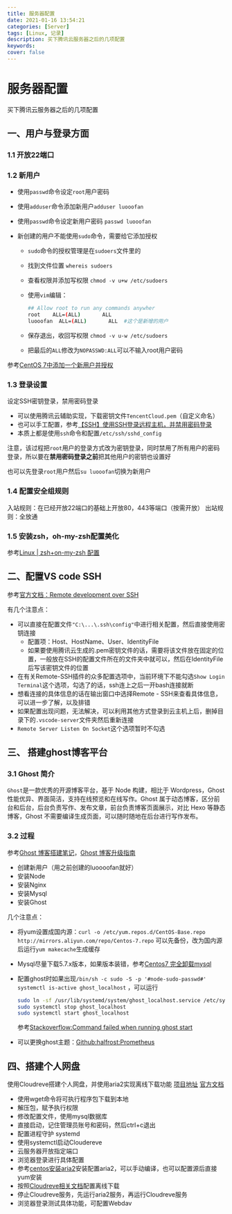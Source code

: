 ```yaml
---
title: 服务器配置
date: 2021-01-16 13:54:21
categories: [Server]
tags: [Linux, 记录]
description: 买下腾讯云服务器之后的几项配置
keywords: 
cover: false
---
```

# 服务器配置
买下腾讯云服务器之后的几项配置

## 一、用户与登录方面


### 1.1 开放22端口


### 1.2 新用户


- 使用`passwd`命令设定`root`用户密码

- 使用`adduser`命令添加新用户`adduser luooofan`

- 使用`passwd`命令设定新用户密码 `passwd luooofan`

- 新创建的用户不能使用`sudo`命令，需要给它添加授权

  - `sudo`命令的授权管理是在`sudoers`文件里的

  - 找到文件位置 `whereis sudoers`

  - 查看权限并添加写权限 `chmod -v u+w /etc/sudoers`

  - 使用`vim`编辑：

    ```bash
    ## Allow root to run any commands anywher  
    root    ALL=(ALL)       ALL  
    luooofan  ALL=(ALL)       ALL  #这个是新增的用户
    ```

  - 保存退出，收回写权限 `chmod -v u-w /etc/sudoers`

  - 把最后的`ALL`修改为`NOPASSWD:ALL`可以不输入root用户密码

参考[CentOS 7中添加一个新用户并授权](https://www.jianshu.com/p/27a77e3fc573)

### 1.3 登录设置

设定SSH密钥登录，禁用密码登录

- 可以使用腾讯云辅助实现，下载密钥文件`TencentCloud.pem`（自定义命名）
- 也可以手工配置，参考[【SSH】使用SSH登录远程主机，并禁用密码登录](https://cloud.tencent.com/developer/article/1335758?from=information.detail.%E6%80%8E%E4%B9%88%E7%A6%81%E7%94%A8%E5%AF%86%E7%A0%81%E7%99%BB%E9%99%86)
- 本质上都是使用`ssh`命令和配置`/etc/ssh/sshd_config`

注意，该过程把`root`用户的登录方式改为密钥登录，同时禁用了所有用户的密码登录，所以要在**禁用密码登录之前**把其他用户的密钥也设置好

也可以先登录`root`用户然后`su luooofan`切换为新用户

### 1.4 配置安全组规则

入站规则：在已经开放22端口的基础上开放80，443等端口（按需开放）
出站规则：全放通

### 1.5 安装zsh，oh-my-zsh配置美化
参考[Linux | zsh+on-my-zsh 配置](https://blog.zuiyu1818.cn/posts/zsh.html)


## 二、配置VS code SSH

参考[官方文档：Remote development over SSH](https://code.visualstudio.com/docs/remote/ssh-tutorial)

有几个注意点：

- 可以直接在配置文件`"C:\...\.ssh\config"`中进行相关配置，然后直接使用密钥连接
  - 配置项：Host、HostName、User、IdentityFile
  - 如果要使用腾讯云生成的.pem密钥文件的话，需要将该文件放在固定的位置，一般放在SSH的配置文件所在的文件夹中就可以，然后在IdentityFile后写该密钥文件的位置
- 在有关Remote-SSH插件的众多配置选项中，当前环境下不能勾选`Show Login Terminal`这个选项，勾选了的话，ssh连上之后一开bash连接就断
- 想看连接的具体信息的话在输出窗口中选择Remote - SSH来查看具体信息，可以进一步了解，以及排错
- 如果配置出现问题，无法解决，可以利用其他方式登录到云主机上后，删掉目录下的`.vscode-server`文件夹然后重新连接
- `Remote Server Listen On Socket`这个选项暂时不勾选



## 三、 搭建ghost博客平台

### 3.1 Ghost 简介

`Ghost`是一款优秀的开源博客平台，基于 Node 构建，相比于 Wordpress，Ghost 性能优异、界面简洁，支持在线预览和在线写作。Ghost 属于动态博客，区分前台和后台，后台负责写作、发布文章，前台负责博客页面展示，对比 Hexo 等静态博客，Ghost 不需要编译生成页面，可以随时随地在后台进行写作发布。

### 3.2 过程

参考[Ghost 博客搭建笔记](https://strongduanmu.com/ghost-blog-install-note/)，[Ghost 博客升级指南](https://halfrost.com/ghost_update/)

- 创建新用户（用之前创建的luoooofan就好）
- 安装Node
- 安装Nginx
- 安装Mysql
- 安装Ghost

几个注意点：

- 将yum设置成国内源：`curl -o /etc/yum.repos.d/CentOS-Base.repo http://mirrors.aliyun.com/repo/Centos-7.repo`
  可以先备份，改为国内源后运行`yum makecache`生成缓存

- Mysql尽量下载5.7.x版本，如果版本装错，参考[Centos7 完全卸载mysql](https://www.jianshu.com/p/ef58fb333cd6)

- 配置ghost时如果出现`/bin/sh -c sudo -S -p '#node-sudo-passwd#'  systemctl is-active ghost_localhost` ，可以运行

  ```bash
  sudo ln -sf /usr/lib/systemd/system/ghost_localhost.service /etc/systemd/system/ghost_localhost.service
  sudo systemctl stop ghost_localhost
  sudo systemctl start ghost_localhost
  ```

  参考[Stackoverflow:Command failed when running ghost start](https://stackoverflow.com/questions/48855211/command-failed-when-running-ghost-start)

- 可以更换ghost主题：[Github:halfrost:Prometheus](https://github.com/halfrost/Prometheus)


## 四、搭建个人网盘
使用Cloudreve搭建个人网盘，并使用aria2实现离线下载功能
[项目地址](https://github.com/cloudreve/Cloudreve)
[官方文档](https://docs.cloudreve.org)
- 使用wget命令将可执行程序包下载到本地
- 解压包，赋予执行权限
- 修改配置文件，使用mysql数据库
- 直接启动，记住管理员账号和密码，然后ctrl+c退出
- 配置进程守护 systemd
- 使用systemctl启动Cloudereve
- 云服务器开放指定端口
- 浏览器登录进行具体配置
- 参考[centos安装aria2](https://cloud.tencent.com/developer/article/1142142)安装配置aria2，可以手动编译，也可以配置源后直接yum安装
- 按照[Cloudreve相关文档](https://docs.cloudreve.org/use/aria2)配置离线下载
- 停止Cloudreve服务，先运行aria2服务，再运行Cloudreve服务
- 浏览器登录测试具体功能，可配置Webdav

